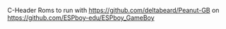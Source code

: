 C-Header Roms to run with https://github.com/deltabeard/Peanut-GB on https://github.com/ESPboy-edu/ESPboy_GameBoy

